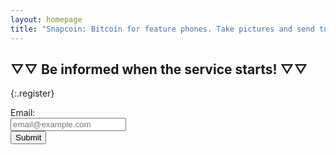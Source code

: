 ```yaml
---
layout: homepage
title: "Snapcoin: Bitcoin for feature phones. Take pictures and send to spend."
---
```



## ▽▽ Be informed when the service starts! ▽▽
{:.register}

<a id="register"></a>

<form action="https://whispering-ocean-2717.herokuapp.com/" method="POST" class="signupform">
<label>Email:<br/><input type="text" placeholder="email@example.com" name="email" /></label><br>
<!--<select>
  <option>Verizon</option>
  <option>AT&amp;T</option>
  <option>Sprint</option>
</select>-->
<button type="submit">Submit</button>
</form>

